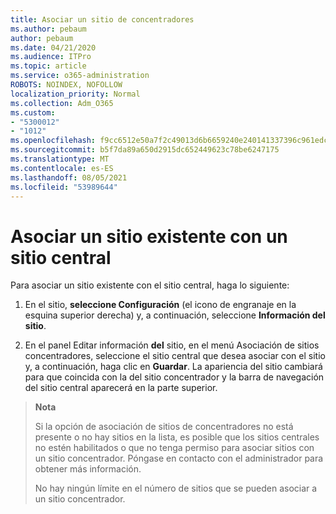 ```yaml
---
title: Asociar un sitio de concentradores
ms.author: pebaum
author: pebaum
ms.date: 04/21/2020
ms.audience: ITPro
ms.topic: article
ms.service: o365-administration
ROBOTS: NOINDEX, NOFOLLOW
localization_priority: Normal
ms.collection: Adm_O365
ms.custom:
- "5300012"
- "1012"
ms.openlocfilehash: f9cc6512e50a7f2c49013d6b6659240e240141337396c961edc04225e130f54b
ms.sourcegitcommit: b5f7da89a650d2915dc652449623c78be6247175
ms.translationtype: MT
ms.contentlocale: es-ES
ms.lasthandoff: 08/05/2021
ms.locfileid: "53989644"
---
```

# <a name="associate-existing-site-with-a-hub-site"></a>Asociar un sitio existente con un sitio central

Para asociar un sitio existente con el sitio central, haga lo siguiente:
  
1. En el sitio, **seleccione Configuración** (el icono de engranaje en la esquina superior derecha) y, a continuación, seleccione **Información del sitio**.

2. En el panel Editar información  **del** sitio, en el menú Asociación de sitios concentradores, seleccione el sitio central que desea asociar con el sitio y, a continuación, haga clic en **Guardar**. La apariencia del sitio cambiará para que coincida con la del sitio concentrador y la barra de navegación del sitio central aparecerá en la parte superior.

>**Nota**
>
>Si la opción de asociación de sitios de concentradores no está presente o no hay sitios en la lista, es posible que los sitios centrales no estén habilitados o que no tenga permiso para asociar sitios con un sitio concentrador. Póngase en contacto con el administrador para obtener más información.
>
>No hay ningún límite en el número de sitios que se pueden asociar a un sitio concentrador.
  